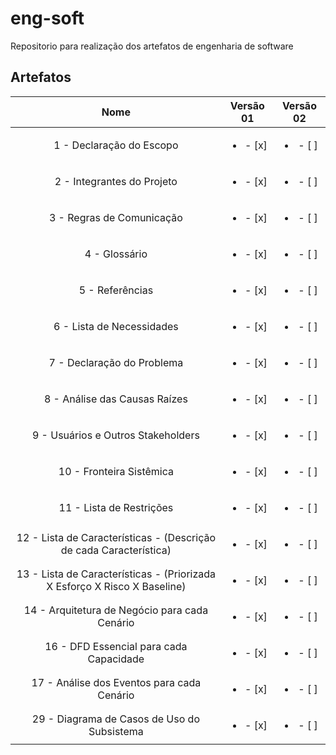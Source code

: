 # eng-soft
Repositorio para realização dos artefatos de engenharia de software

## Artefatos

|   Nome                                                                    |  Versão 01               | Versão 02                |
| :-----------------------------------------------------------------------: | :----------------------: | :----------------------: |
| 1 - Declaração do Escopo                                                  | <ul><li>- [x] </li></ul> | <ul><li>- [ ] </li></ul> |
| 2 - Integrantes do Projeto                                                | <ul><li>- [x] </li></ul> | <ul><li>- [ ] </li></ul> |
| 3 - Regras de Comunicação                                                 | <ul><li>- [x] </li></ul> | <ul><li>- [ ] </li></ul> |
| 4 - Glossário                                                             | <ul><li>- [x] </li></ul> | <ul><li>- [ ] </li></ul> |
| 5 - Referências                                                           | <ul><li>- [x] </li></ul> | <ul><li>- [ ] </li></ul> |
| 6 - Lista de Necessidades                                                 | <ul><li>- [x] </li></ul> | <ul><li>- [ ] </li></ul> |
| 7 - Declaração do Problema                                                | <ul><li>- [x] </li></ul> | <ul><li>- [ ] </li></ul> |
| 8 - Análise das Causas Raízes                                             | <ul><li>- [x] </li></ul> | <ul><li>- [ ] </li></ul> |
| 9 - Usuários e Outros Stakeholders                                        | <ul><li>- [x] </li></ul> | <ul><li>- [ ] </li></ul> |
| 10 - Fronteira Sistêmica                                                  | <ul><li>- [x] </li></ul> | <ul><li>- [ ] </li></ul> |
| 11 - Lista de Restrições                                                  | <ul><li>- [x] </li></ul> | <ul><li>- [ ] </li></ul> |
| 12 - Lista de Características - (Descrição de cada Característica)        | <ul><li>- [x] </li></ul> | <ul><li>- [ ] </li></ul> |
| 13 - Lista de Características - (Priorizada X Esforço X Risco X Baseline) | <ul><li>- [x] </li></ul> | <ul><li>- [ ] </li></ul> |
| 14 - Arquitetura de Negócio para cada Cenário                             | <ul><li>- [x] </li></ul> | <ul><li>- [ ] </li></ul> |
| 16 - DFD Essencial para cada Capacidade                                   | <ul><li>- [x] </li></ul> | <ul><li>- [ ] </li></ul> |
| 17 - Análise dos Eventos para cada Cenário                                | <ul><li>- [x] </li></ul> | <ul><li>- [ ] </li></ul> |
| 29 - Diagrama de Casos de Uso do Subsistema                               | <ul><li>- [x] </li></ul> | <ul><li>- [ ] </li></ul> |
